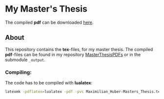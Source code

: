 # My Master's Thesis

The compiled **pdf** can be downloaded [here](https://github.com/maxhbr/MasterThesisPDFs/raw/master/Maximilian_Huber-Masters_Thesis.pdf).

## About

This repository contains the **tex**-files, for my master thesis.
The compiled **pdf**-files can be found in my repository
[MasterThesisPDFs](https://github.com/maxhbr/MasterThesisPDFs) or in
the submodule `_output`.

### Compiling:
The code has to be compiled with **lualatex**:

```bash
latexmk -pdflatex=lualatex -pdf -pvc Maximilian_Huber-Masters_Thesis.tex
```
